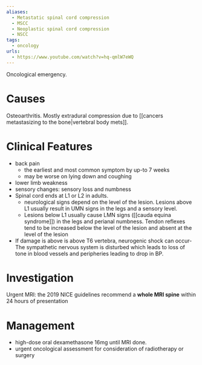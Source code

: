 ```yaml
---
aliases:
  - Metastatic spinal cord compression
  - MSCC
  - Neoplastic spinal cord compression
  - NSCC
tags:
  - oncology
urls:
  - https://www.youtube.com/watch?v=hq-qmlW7eWQ
---
```

Oncological emergency. 
# Causes
Osteoarthritis. 
Mostly extradural compression due to [[cancers metastasizing to the bone|vertebral body mets]].  

# Clinical Features
- back pain
    - the earliest and most common symptom by up-to 7 weeks
    - may be worse on lying down and coughing
- lower limb weakness
- sensory changes: sensory loss and numbness
- Spinal cord ends at L1 or L2 in adults.
	- neurological signs depend on the level of the lesion. Lesions above L1 usually result in UMN signs in the legs and a sensory level. 
	- Lesions below L1 usually cause LMN signs ([[cauda equina syndrome]]) in the legs and perianal numbness. Tendon reflexes tend to be increased below the level of the lesion and absent at the level of the lesion
- If damage is above is above T6 vertebra, neurogenic shock can occur- The sympathetic nervous system is disturbed which leads to loss of tone in blood vessels and peripheries leading to drop in BP. 

# Investigation
Urgent MRI: the 2019 NICE guidelines recommend a **whole MRI spine** within 24 hours of presentation

# Management 
- high-dose oral dexamethasone 16mg until MRI done. 
- urgent oncological assessment for consideration of radiotherapy or surgery